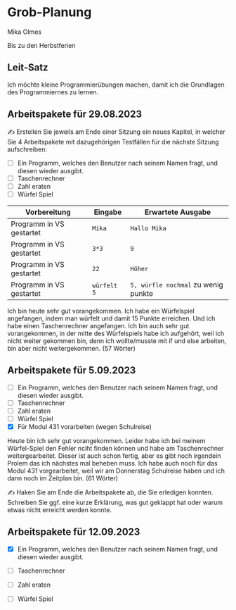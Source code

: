 # Grob-Planung

Mika Olmes

Bis zu den Herbstferien

## Leit-Satz

Ich möchte kleine Programmierübungen machen, damit ich die Grundlagen des Programmiernes zu lernen.

## Arbeitspakete für 29.08.2023

✍️ Erstellen Sie jeweils am Ende einer Sitzung ein neues Kapitel, in welcher Sie 4 Arbeitspakete mit dazugehörigen Testfällen für die nächste Sitzung aufschreiben:

- [ ] Ein Programm, welches den Benutzer nach seinem Namen fragt, und diesen wieder ausgibt.
- [ ] Taschenrechner
- [ ] Zahl eraten
- [ ] Würfel Spiel

| Vorbereitung             | Eingabe                                                         | Erwartete Ausgabe   |
| ------------------------ | --------------------------------------------------------------- | ------------------ |
| Programm in VS gestartet | `Mika`                                                          | `Hallo Mika`                        |
| Programm in VS gestartet | `3*3`                                                           | `9`                                 |
| Programm in VS gestartet | `22`                                                            | `Höher`                             |
| Programm in VS gestartet | `würfelt 5`                                                    | `5, würfle nochmal` zu wenig punkte |

Ich bin heute sehr gut vorangekommen. Ich habe ein Würfelspiel angefangen, indem man würfelt und damit 15 Punkte erreichen. Und ich habe einen Taschenrechner angefangen. Ich bin auch sehr gut vorangekommen, in der mitte des Würfelspiels habe ich aufgehört, weil ich nicht weiter gekommen bin, denn ich wollte/musste mit if und else arbeiten, bin aber nicht weitergekommen. (57 Wörter)

## Arbeitspakete für 5.09.2023

- [ ] Ein Programm, welches den Benutzer nach seinem Namen fragt, und diesen wieder ausgibt.
- [ ] Taschenrechner
- [ ] Zahl eraten
- [ ] Würfel Spiel
- [X] Für Modul 431 vorarbeiten (wegen Schulreise)

Heute bin ich sehr gut vorangekommen. Leider habe ich bei meinem Würfel-Spiel den Fehler nciht finden können und habe am Taschenrechner weitergearbeitet. Dieser ist auch schon fertig, aber es gibt noch irgendein Prolem das ich nächstes mal beheben muss. Ich habe auch noch für das Modul 431 vorgearbeitet, weil wir am Donnerstag Schulreise haben und ich dann noch im Zeitplan bin. (61 Wörter)


✍️  Haken Sie am Ende die Arbeitspakete ab, die Sie erledigen konnten. Schreiben Sie ggf. eine kurze Erklärung, was gut geklappt hat oder warum etwas nicht erreicht werden konnte.

## Arbeitspakete für 12.09.2023
- [x] Ein Programm, welches den Benutzer nach seinem Namen fragt, und diesen wieder ausgibt.
- [ ] Taschenrechner
- [ ] Zahl eraten
- [ ] Würfel Spiel

